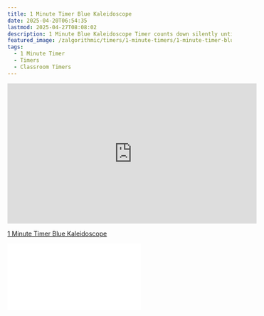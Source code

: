 ```yaml
---
title: 1 Minute Timer Blue Kaleidoscope
date: 2025-04-20T06:54:35
lastmod: 2025-04-27T08:08:02
description: 1 Minute Blue Kaleidoscope Timer counts down silently until it reaches 0:00 and then makes a sound to show time is up
featured_image: /zalgorithmic/timers/1-minute-timers/1-minute-timer-blue-kaleidoscope.md
tags:
  - 1 Minute Timer
  - Timers
  - Classroom Timers
---
```


<div class="iframe-16-9-container">
<iframe class="youTubeIframe" width="560" height="315" src="https://www.youtube.com/embed/-qnMCrbbE28" title="YouTube video player" frameborder="0" allow="accelerometer; autoplay; clipboard-write; encrypted-media; gyroscope; picture-in-picture; web-share" allowfullscreen></iframe>
</div>

[1 Minute Timer Blue Kaleidoscope](https://youtu.be/-qnMCrbbE28)

![1 Minute Timer Blue Kaleidoscope](./1-minute-timer-blue-kaleidoscope.md)
